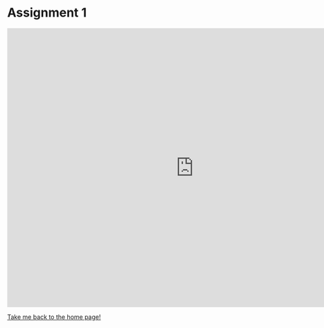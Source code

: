 # Assignment 1 

<iframe src="https://data.oecd.org/chart/7knd" width="860" height="645" style="border: 0" mozallowfullscreen="true" webkitallowfullscreen="true" allowfullscreen="true"><a href="https://data.oecd.org/chart/7knd" target="_blank">OECD Chart: General government debt, Total, % of GDP, Annual, 2018</a></iframe>

[Take me back to the home page!](README.md)
